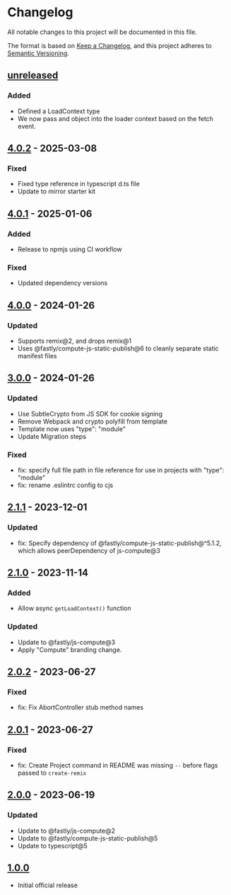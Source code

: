 # Changelog

All notable changes to this project will be documented in this file.

The format is based on [Keep a Changelog](https://keepachangelog.com/en/1.0.0/),
and this project adheres to [Semantic Versioning](https://semver.org/spec/v2.0.0.html).

## [unreleased]

### Added

- Defined a LoadContext type
- We now pass and object into the loader context based on the fetch event.

## [4.0.2] - 2025-03-08

### Fixed

- Fixed type reference in typescript d.ts file
- Update to mirror starter kit

## [4.0.1] - 2025-01-06

### Added

- Release to npmjs using CI workflow

### Fixed

- Updated dependency versions

## [4.0.0] - 2024-01-26

### Updated

- Supports remix@2, and drops remix@1
- Uses @fastly/compute-js-static-publish@6 to cleanly separate static manifest files

## [3.0.0] - 2024-01-26

### Updated

- Use SubtleCrypto from JS SDK for cookie signing
- Remove Webpack and crypto polyfill from template
- Template now uses "type": "module"
- Update Migration steps

### Fixed

- fix: specify full file path in file reference for use in projects with "type": "module"
- fix: rename .eslintrc config to cjs

## [2.1.1] - 2023-12-01

### Updated

- fix: Specify dependency of @fastly/compute-js-static-publish@^5.1.2,
    which allows peerDependency of js-compute@3

## [2.1.0] - 2023-11-14

### Added

- Allow async `getLoadContext()` function

### Updated

- Update to @fastly/js-compute@3
- Apply "Compute" branding change.

## [2.0.2] - 2023-06-27

### Fixed

- fix: Fix AbortController stub method names

## [2.0.1] - 2023-06-27

### Fixed

- fix: Create Project command in README was missing `--` before flags passed to `create-remix`

## [2.0.0] - 2023-06-19

### Updated

- Update to @fastly/js-compute@2
- Update to @fastly/compute-js-static-publish@5
- Update to typescript@5

## [1.0.0]

- Initial official release

[unreleased]: https://github.com/fastly/remix-compute-js/compare/v4.0.2...HEAD
[4.0.2]: https://github.com/fastly/remix-compute-js/compare/v4.0.1...v4.0.2
[4.0.1]: https://github.com/fastly/remix-compute-js/compare/v4.0.0...v4.0.1
[4.0.0]: https://github.com/fastly/remix-compute-js/compare/v3.0.0...v4.0.0
[3.0.0]: https://github.com/fastly/remix-compute-js/compare/v2.1.0...v3.0.0
[2.1.1]: https://github.com/fastly/remix-compute-js/compare/v2.1.0...v2.1.1
[2.1.0]: https://github.com/fastly/remix-compute-js/compare/v2.0.2...v2.1.0
[2.0.2]: https://github.com/fastly/remix-compute-js/compare/v2.0.1...v2.0.2
[2.0.1]: https://github.com/fastly/remix-compute-js/compare/v2.0.0...v2.0.1
[2.0.0]: https://github.com/fastly/remix-compute-js/compare/v1.0.0...v2.0.0
[1.0.0]: https://github.com/fastly/remix-compute-js/releases/tag/v1.0.0
